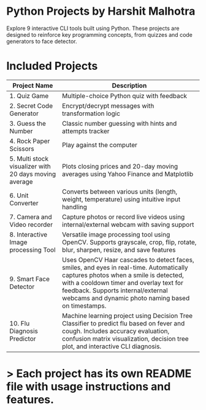 # Python Projects by Harshit Malhotra

Explore 9 interactive CLI tools built using Python. These projects are designed to reinforce key programming concepts, from quizzes and code generators to face detector.

# Included Projects

| Project Name               | Description                                                                                                                          |
|---------------------------|--------------------------------------------------------------------------------------------------------------------------------------|
| 1. Quiz Game              | Multiple-choice Python quiz with feedback                                                                                            |
| 2. Secret Code Generator  | Encrypt/decrypt messages with transformation logic                                                                                   |
| 3. Guess the Number       | Classic number guessing with hints and attempts tracker                                                                              |
| 4. Rock Paper Scissors    | Play against the computer                                                                                                            |
| 5. Multi stock visualizer with 20 days moving average | Plots closing prices and 20-day moving averages using Yahoo Finance and Matplotlib                           |
| 6. Unit Converter         | Converts between various units (length, weight, temperature) using intuitive input handling                                          |
| 7. Camera and Video recorder | Capture photos or record live videos using internal/external webcam with saving support                                          |
| 8. Interactive Image processing Tool | Versatile image processing tool using OpenCV. Supports grayscale, crop, flip, rotate, blur, sharpen, resize, and save features |
| 9. Smart Face Detector    | Uses OpenCV Haar cascades to detect faces, smiles, and eyes in real-time. Automatically captures photos when a smile is detected, with a cooldown timer and overlay text for feedback. Supports internal/external webcams and dynamic photo naming based on timestamps. |
| 10. Flu Diagnosis Predictor | Machine learning project using Decision Tree Classifier to predict flu based on fever and cough. Includes accuracy evaluation, confusion matrix visualization, decision tree plot, and interactive CLI diagnosis. |

# > Each project has its own README file with usage instructions and features.
